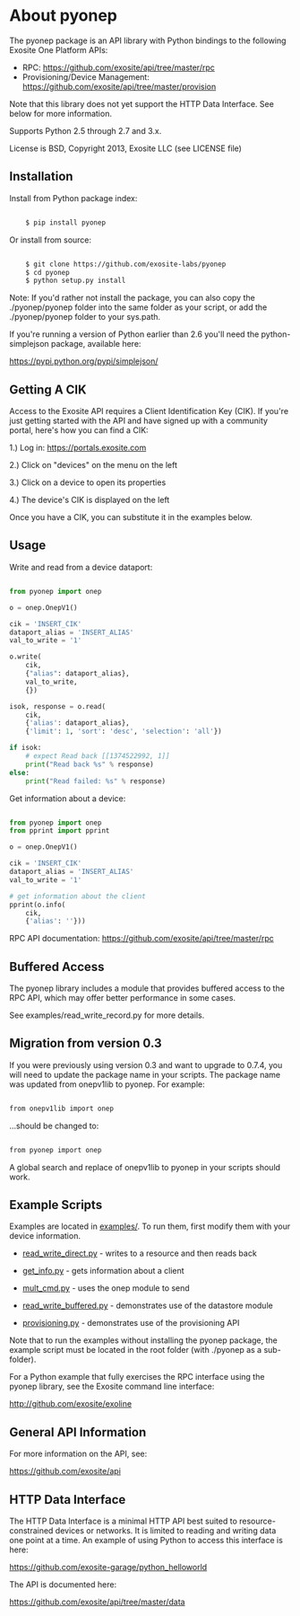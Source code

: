 About pyonep
============

The pyonep package is an API library with Python bindings to the 
following Exosite One Platform APIs:

- RPC: https://github.com/exosite/api/tree/master/rpc
- Provisioning/Device Management: https://github.com/exosite/api/tree/master/provision

Note that this library does not yet support the HTTP Data Interface. See
below for more information.

Supports Python 2.5 through 2.7 and 3.x.

License is BSD, Copyright 2013, Exosite LLC (see LICENSE file)


Installation
------------

Install from Python package index: 

```bash

    $ pip install pyonep
```

Or install from source:

```bash

    $ git clone https://github.com/exosite-labs/pyonep
    $ cd pyonep
	$ python setup.py install
```

Note: If you'd rather not install the package, you can also copy the 
./pyonep/pyonep folder into the same folder as your script, or 
add the ./pyonep/pyonep folder to your sys.path. 

If you're running a version of Python earlier than 2.6 you'll need the 
python-simplejson package, available here: 

https://pypi.python.org/pypi/simplejson/


Getting A CIK
-------------

Access to the Exosite API requires a Client Identification Key (CIK). 
If you're just getting started with the API and have signed up with a 
community portal, here's how you can find a CIK:

1.) Log in: https://portals.exosite.com

2.) Click on "devices" on the menu on the left

3.) Click on a device to open its properties

4.) The device's CIK is displayed on the left

Once you have a CIK, you can substitute it in the examples below.


Usage
-----

Write and read from a device dataport:

```python

from pyonep import onep

o = onep.OnepV1()

cik = 'INSERT_CIK'
dataport_alias = 'INSERT_ALIAS'
val_to_write = '1'

o.write(
    cik,
    {"alias": dataport_alias},
    val_to_write,
    {})

isok, response = o.read(
    cik,
    {'alias': dataport_alias},
    {'limit': 1, 'sort': 'desc', 'selection': 'all'})

if isok:
    # expect Read back [[1374522992, 1]]
    print("Read back %s" % response)
else:
    print("Read failed: %s" % response)

```

Get information about a device:

```python

from pyonep import onep
from pprint import pprint

o = onep.OnepV1()

cik = 'INSERT_CIK'
dataport_alias = 'INSERT_ALIAS'
val_to_write = '1'

# get information about the client 
pprint(o.info(
    cik,
    {'alias': ''}))
```

RPC API documentation:
https://github.com/exosite/api/tree/master/rpc

Buffered Access
---------------

The pyonep library includes a module that provides buffered access to the
RPC API, which may offer better performance in some cases.

See examples/read\_write\_record.py for more details. 


Migration from version 0.3
--------------------------

If you were previously using version 0.3 and want to upgrade to 0.7.4,
you will need to update the package name in your scripts. The package name
was updated from onepv1lib to pyonep. For example:

```bash

from onepv1lib import onep
```

...should be changed to:

```bash

from pyonep import onep
```

A global search and replace of onepv1lib to pyonep in your scripts should 
work.


Example Scripts
---------------

Examples are located in [examples/](examples). To run them, first modify them with your
device information.

- [read_write_direct.py](examples/read_write_direct.py) - writes to a resource and then reads back

- [get_info.py](examples/get_info.py) - gets information about a client

- [mult_cmd.py](examples/mult_cmd.py) - uses the onep module to send

- [read_write_buffered.py](examples/read_write_buffered.py) - demonstrates use of the datastore module

- [provisioning.py](examples/provisioning.py) - demonstrates use of the provisioning API

Note that to run the examples without installing the pyonep package, the 
example script must be located in the root folder (with ./pyonep as a 
sub-folder).

For a Python example that fully exercises the RPC interface using the pyonep 
library, see the Exosite command line interface: 

http://github.com/exosite/exoline


General API Information
-----------------------

For more information on the API, see:

https://github.com/exosite/api

HTTP Data Interface
-------------------

The HTTP Data Interface is a minimal HTTP API best suited to resource-constrained 
devices or networks. It is limited to reading and writing data one point at a 
time. An example of using Python to access this interface is here:

https://github.com/exosite-garage/python_helloworld

The API is documented here:

https://github.com/exosite/api/tree/master/data
